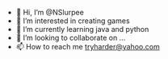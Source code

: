 - 👋 Hi, I’m @NSlurpee
- 👀 I’m interested in creating games
- 🌱 I’m currently learning java and python
- 💞️ I’m looking to collaborate on ...
- 📫 How to reach me tryharder@yahoo.com

<!---
acarter165/acarter165 is a ✨ special ✨ repository because its `README.md` (this file) appears on your GitHub profile.
You can click the Preview link to take a look at your changes.
--->

